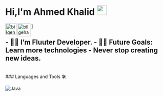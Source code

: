 <H1>Hi,I'm Ahmed Khalid <img width="30px" src="https://media.tenor.com/images/3b388fe03da271d2674faf85eb7c3fcd/tenor.gif" /></H1>  
 
  <a href="https://www.linkedin.com/in/ahmed-khalid-5774b7221/">
         <img align="left" alt="bilgehangecici | LinkedIn" width="35px" src="https://i.pinimg.com/originals/de/b4/6f/deb46f02a59e3b3a2aa58fac16290d63.gif" /> 
      </a> 
       <a href="a7med_khaled_22/">
         <img align="left" alt="bilgehangecici | Instagram" width="40px" src="https://thumbs.gfycat.com/OrnateOrneryFoal-max-1mb.gif" />]
      </a>


<h2>
  - 👨‍💻 I’m Fluuter Developer. 
  - 💪🏼 Future Goals: Learn more technologies - Never stop creating new ideas. 
</h2>












<br /> 
### Languages and Tools 🛠

![Java](http://img.shields.io/badge/-Java-5B4638?style=flat-square&logo=java&logoColor=ffffff)
